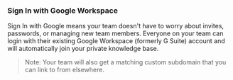 ### Sign In with Google Workspace

Sign In with Google means your team doesn't have to worry about invites, passwords, or managing new team members. Everyone on your team can login with their existing Google Workspace (formerly G Suite) account and will automatically join your private knowledge base.

> Note: Your team will also get a matching custom subdomain that you can link to from elsewhere.

